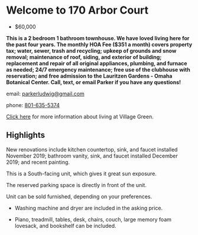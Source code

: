 # Welcome to 170 Arbor Court

- $60,000


**This is a 2 bedroom 1 bathroom townhouse. We have loved living here for the past four years. The monthly HOA Fee ($351 a month) covers property tax; water, sewer, trash and recycling; upkeep of grounds and snow removal; maintenance of roof, siding, and exterior of building; replacement and repair of all original appliances, plumbing, and furnace as needed; 24/7 emergency maintenance; free use of the clubhouse with reservation; and free admission to the Lauritzen Gardens - Omaha Botanical Center. Call, text, or email Parker if you have any questions!** 

email: [parkerludwig@gmail.com](mailto:parkerludwig@gmail.com) 

phone: [801-635-5374](tel:801-635-5374) 

[Click here](http://www.villagegreentownhouses.com) for more information about living at Village Green.



## Highlights

New renovations include kitchen countertop, sink, and faucet installed November 2019; bathroom vanity, sink, and faucet installed December 2019; and recent painting.


This is a South-facing unit, which gives it great sun exposure.


The reserved parking space is directly in front of the unit.


Unit can be sold furnished, depending on your preferences.

  - Washing machine and dryer are included in the asking price.

  - Piano, treadmill, tables, desk, chairs, couch, large memory foam lovesack, and bookshelf can be included. 


